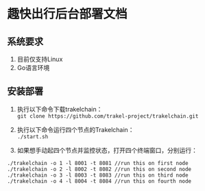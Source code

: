 #  趣快出行后台部署文档

##  系统要求
1. 目前仅支持Linux
2. Go语言环境
  
##  安装部署
1. 执行以下命令下载trakelchain：  
`git clone https://github.com/trakel-project/trakelchain.git`

2. 执行以下命令运行四个节点的Trakelchain：  
`./start.sh`

3. 如果想手动起四个节点并监控状态，打开四个终端窗口，分别运行：  
```
./trakelchain -o 1 -l 8001 -t 8081 //run this on first node
./trakelchain -o 2 -l 8002 -t 8082 //run this on second node
./trakelchain -o 3 -l 8003 -t 8083 //run this on third node
./trakelchain -o 4 -l 8004 -t 8084 //run this on fourth node
```
